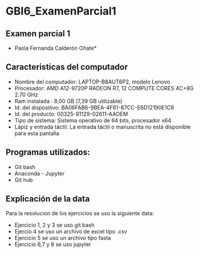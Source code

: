 # GBI6_ExamenParcial1
## Examen parcial 1
* Paola Fernanda Calderón Oñate*
## Caracteristicas del computador
* Nombre del computador: LAPTOP-B8AUT6P2, modelo Lenovo 
* Procesador: AMD A12-9720P RADEON R7, 12 COMPUTE CORES 4C+8G   2.70 GHz
* Ram instalada : 8,00 GB (7,39 GB utilizable)
* Id. del dispositivo: BA06FAB6-9BEA-4F61-87CC-E6D12190E1C6
* Id. del producto:  00325-81129-02611-AAOEM
* Tipo de sistema: Sistema operativo de 64 bits, procesador x64
* Lápiz y entrada táctil: La entrada táctil o manuscrita no está disponible para esta pantalla
## Programas utilizados:
* Git bash 
* Anaconda - Jupyter
* Git hub
## Explicación de la data 
Para la resolucion de los ejercicios se uso la siguiente data:
* Ejercicio 1, 2 y 3 se uso git bash
* Ejercio 4 se uso un archivo de excel tipo .csv
* Ejercicio 5 se uso un archivo tipo fasta 
* Ejercicio 6,7 y 8 se uso jupyter
